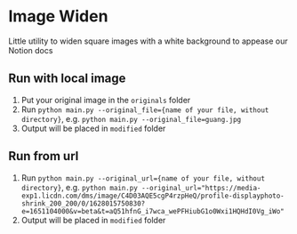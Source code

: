 # Image Widen

Little utility to widen square images with a white background to appease our Notion docs

## Run with local image

1. Put your original image in the `originals` folder
1. Run `python main.py --original_file={name of your file, without directory}`, e.g. `python main.py --original_file=guang.jpg`
1. Output will be placed in `modified` folder


## Run from url

1. Run `python main.py --original_url={name of your file, without directory}`, e.g. `python main.py --original_url="https://media-exp1.licdn.com/dms/image/C4D03AQE5cgP4rzpHeQ/profile-displayphoto-shrink_200_200/0/1628015750830?e=1651104000&v=beta&t=aQ51hfnG_i7wca_wePFHiubG1o0Wxi1HQHdI0Vg_iWo"`
1. Output will be placed in `modified` folder